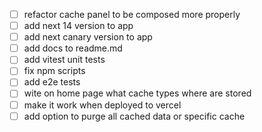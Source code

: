 - [ ] refactor cache panel to be composed more properly
- [ ] add next 14 version to app
- [ ] add next canary version to app
- [ ] add docs to readme.md
- [ ] add vitest unit tests
- [ ] fix npm scripts
- [ ] add e2e tests
- [ ] wite on home page what cache types where are stored
- [ ] make it work when deployed to vercel
- [ ] add option to purge all cached data or specific cache